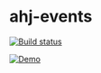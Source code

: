 # ahj-events
[![Build status](https://ci.appveyor.com/api/projects/status/9tsdoseqx0f94fac?svg=true)](https://ci.appveyor.com/project/Milfagirl/ahj-events)

[![Demo](https://milfagirl.github.io/ahj-events)](https://milfagirl.github.io/ahj-events)
